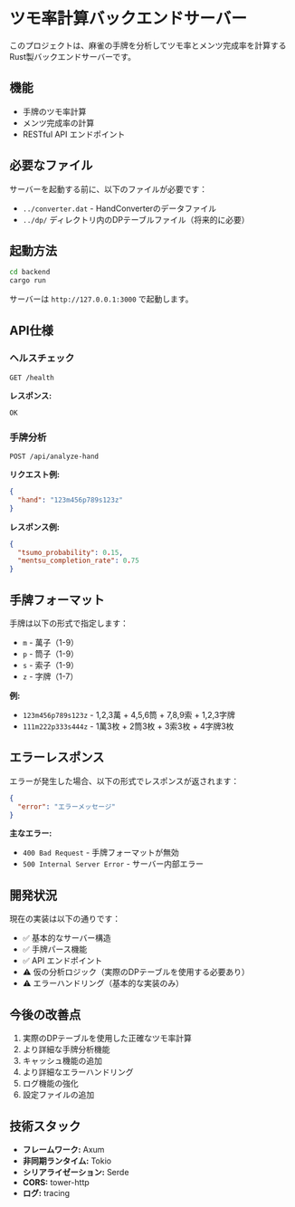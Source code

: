 # ツモ率計算バックエンドサーバー

このプロジェクトは、麻雀の手牌を分析してツモ率とメンツ完成率を計算するRust製バックエンドサーバーです。

## 機能

- 手牌のツモ率計算
- メンツ完成率の計算
- RESTful API エンドポイント

## 必要なファイル

サーバーを起動する前に、以下のファイルが必要です：

- `../converter.dat` - HandConverterのデータファイル
- `../dp/` ディレクトリ内のDPテーブルファイル（将来的に必要）

## 起動方法

```bash
cd backend
cargo run
```

サーバーは `http://127.0.0.1:3000` で起動します。

## API仕様

### ヘルスチェック

```
GET /health
```

**レスポンス:**
```
OK
```

### 手牌分析

```
POST /api/analyze-hand
```

**リクエスト例:**
```json
{
  "hand": "123m456p789s123z"
}
```

**レスポンス例:**
```json
{
  "tsumo_probability": 0.15,
  "mentsu_completion_rate": 0.75
}
```

## 手牌フォーマット

手牌は以下の形式で指定します：

- `m` - 萬子（1-9）
- `p` - 筒子（1-9）
- `s` - 索子（1-9）
- `z` - 字牌（1-7）

**例:**
- `123m456p789s123z` - 1,2,3萬 + 4,5,6筒 + 7,8,9索 + 1,2,3字牌
- `111m222p333s444z` - 1萬3枚 + 2筒3枚 + 3索3枚 + 4字牌3枚

## エラーレスポンス

エラーが発生した場合、以下の形式でレスポンスが返されます：

```json
{
  "error": "エラーメッセージ"
}
```

**主なエラー:**
- `400 Bad Request` - 手牌フォーマットが無効
- `500 Internal Server Error` - サーバー内部エラー

## 開発状況

現在の実装は以下の通りです：

- ✅ 基本的なサーバー構造
- ✅ 手牌パース機能
- ✅ API エンドポイント
- ⚠️ 仮の分析ロジック（実際のDPテーブルを使用する必要あり）
- ⚠️ エラーハンドリング（基本的な実装のみ）

## 今後の改善点

1. 実際のDPテーブルを使用した正確なツモ率計算
2. より詳細な手牌分析機能
3. キャッシュ機能の追加
4. より詳細なエラーハンドリング
5. ログ機能の強化
6. 設定ファイルの追加

## 技術スタック

- **フレームワーク:** Axum
- **非同期ランタイム:** Tokio
- **シリアライゼーション:** Serde
- **CORS:** tower-http
- **ログ:** tracing 